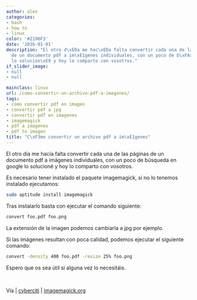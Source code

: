 ```yaml
---
author: alex
categories:
- bash
- how to
- linux
color: '#2196F3'
date: '2016-01-01'
description: "El otro d\xEDa me hac\xEDa falta convertir cada una de las p\xE1ginas
  de un documento pdf a im\xE1genes individuales, con un poco de b\xFAsqueda en google
  lo solucion\xE9 y hoy lo comparto con vosotros."
if_slider_image:
- null
- null

mainclass: linux
url: /como-convertir-un-archivo-pdf-a-imagenes/
tags:
- como convertir pdf en imagen
- convertir pdf a jpg
- convertir pdf en imagenes
- imagemagick
- pdf a imagenes
- pdf to imagen
title: "C\xF3mo convertir un archivo pdf a im\xE1genes"
---
```


<figure>
<amp-img on="tap:lightbox1" role="button" tabindex="0" layout="responsive" title="sh" src="/img/2012/07/sh1.png" alt="" width="128px" height="128px" />
</figure>

El otro día me hacía falta convertir cada una de las páginas de un documento pdf a imágenes individuales, con un poco de búsqueda en google lo solucioné y hoy lo comparto con vosotros.

Es necesario tener instalado el paquete imagemagick, si no lo tenemos instalado ejecutamos:

```bash
sudo aptitude install imagemagick
```

Tras instalarlo basta con ejecutar el comando siguiente:

```bash
convert foo.pdf foo.png
```

La extensión de la imagen podemos cambiarla a jpg por ejemplo.

Si las imágenes resultan con poca calidad, podemos ejecutar el siguiente comando:

```bash
convert -density 400 foo.pdf -resize 25% foo.png
```

Espero que os sea útil si alguna vez lo necesitáis.

&nbsp;

Vía | <a href="http://www.cyberciti.biz/faq/howto-convert-a-pdf-file-to-an-image/" target="_blank">cyberciti</a> | <a href="http://www.imagemagick.org/discourse-server/viewtopic.php?f=10&t=13371" target="_blank">imagemagick.org</a>
